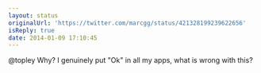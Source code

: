 ```yaml
---
layout: status
originalUrl: 'https://twitter.com/marcgg/status/421328199239622656'
isReply: true
date: 2014-01-09 17:10:45
---
```


@topley Why? I genuinely put "Ok" in all my apps, what is wrong with this?
